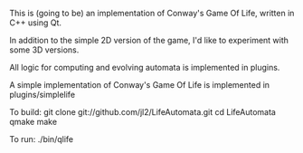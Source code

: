 This is (going to be) an implementation of Conway's Game Of Life, written in C++ using Qt.

In addition to the simple 2D version of the game, I'd like to experiment with some 3D versions.

All logic for computing and evolving automata is implemented in plugins.

A simple implementation of Conway's Game Of Life is implemented in plugins/simplelife

To build:
    git clone git://github.com/jl2/LifeAutomata.git
    cd LifeAutomata
    qmake
    make

To run:
    ./bin/qlife

    